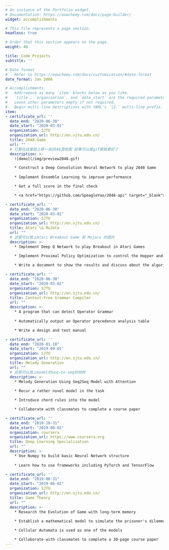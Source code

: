 ```yaml
---
# An instance of the Portfolio widget.
# Documentation: https://wowchemy.com/docs/page-builder/
widget: accomplishments

# This file represents a page section.
headless: true

# Order that this section appears on the page.
weight: 40

title: Code Projects
subtitle: ''

# Date format
#   Refer to https://wowchemy.com/docs/customization/#date-format
date_format: Jan 2006

# Accomplishments.
#   Add/remove as many `item` blocks below as you like.
#   `title`, `organization`, and `date_start` are the required parameters.
#   Leave other parameters empty if not required.
#   Begin multi-line descriptions with YAML's `|2-` multi-line prefix.
item:
- certificate_url: ''
  date_end: "2020-06-30"
  date_start: "2020-03-01"
  organization: SJTU
  organization_url: http://en.sjtu.edu.cn/
  title: 2048 Game
  url: ""
  # 打算在这里放上移一张2048游戏图 如果可以是gif那就更好了
  description: >- 
    ![demo](/img/preview2048.gif)

    * Construct a Deep Convolution Neural Network to play 2048 Game
    
    * Implement Ensemble Learning to improve performance

    * Got a full score in the final check

    * <a href="https://github.com/SpeagleYao/2048-api" target="_blank">Open Source Code</a> on Github

- certificate_url: ''
  date_end: "2020-06-30"
  date_start: "2020-03-01"
  organization: SJTU
  organization_url: http://en.sjtu.edu.cn/
  title: Atari \& MuJoCo
  url: ""
  # 这里可以放上Atari Breakout Game 和 Mujoco 的图片
  description: >- 
    * Implement Deep Q Network to play Breakout in Atari Games
    
    * Implement Proximal Policy Optimization to control the Hopper and Ant in MuJoCo

    * Write a document to show the results and discuss about the algorithms

- certificate_url: ''
  date_end: "2020-06-30"
  date_start: "2020-03-01"
  organization: SJTU
  organization_url: http://en.sjtu.edu.cn/
  title: Context-Free Grammar Compiler
  url: ""
  description: >- 
    * A program that can detect Operator Grammar
    
    * Automatically output an Operator precedence analysis table

    * Write a design and test manual

- certificate_url: ''
  date_end: "2020-01-10"
  date_start: "2019-09-01"
  organization: SJTU
  organization_url: http://en.sjtu.edu.cn/
  title: Melody Generation
  url: ""
  # 这里可以放上model的seq-to-seq的结构
  description: >- 
    * Melody Generation Using Seq2Seq Model with Attention
    
    * Recur a rather novel model in the task

    * Introduce chord rules into the model

    * Collaborate with classmates to complete a course paper

- certificate_url: ''
  date_end: "2019-10-31"
  date_start: "2019-08-01"
  organization: coursera
  organization_url: https://www.coursera.org
  title: Deep Learning Specialization
  url: ""
  description: >- 
    * Use Numpy to build basic Neural Network structure
    
    * Learn how to use frameworks including PyTorch and TensorFlow

- certificate_url: ''
  date_end: "2019-08-31"
  date_start: "2019-06-01"
  organization: SJTU
  organization_url: http://en.sjtu.edu.cn/
  title: Game Theory
  url: ""
  description: >- 
    * Research the Evolution of Game with long-term memory
    
    * Establish a mathematical model to simulate the prisoner's dilemma

    * Cellular Automata is used as one of the models

    * Collaborate with classmates to complete a 30-page course paper
---
```

